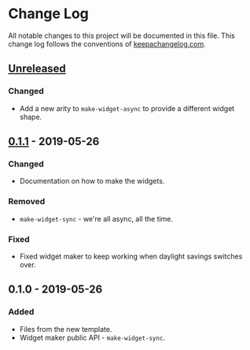 # Change Log
All notable changes to this project will be documented in this file. This change log follows the conventions of [keepachangelog.com](http://keepachangelog.com/).

## [Unreleased]
### Changed
- Add a new arity to `make-widget-async` to provide a different widget shape.

## [0.1.1] - 2019-05-26
### Changed
- Documentation on how to make the widgets.

### Removed
- `make-widget-sync` - we're all async, all the time.

### Fixed
- Fixed widget maker to keep working when daylight savings switches over.

## 0.1.0 - 2019-05-26
### Added
- Files from the new template.
- Widget maker public API - `make-widget-sync`.

[Unreleased]: https://github.com/your-name/deeto/compare/0.1.1...HEAD
[0.1.1]: https://github.com/your-name/deeto/compare/0.1.0...0.1.1
